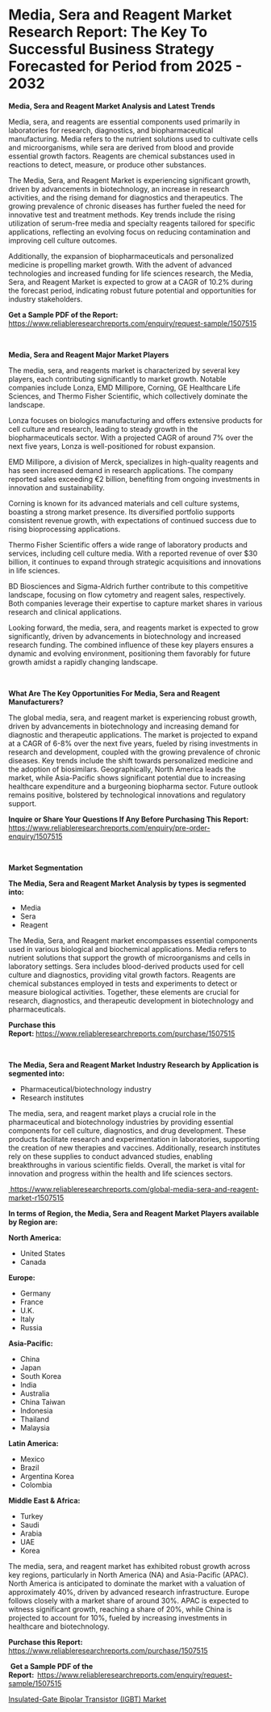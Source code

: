 <p><h1>Media, Sera and Reagent Market Research Report: The Key To Successful Business Strategy Forecasted for Period from 2025 - 2032</h1></p><p><strong>Media, Sera and Reagent Market Analysis and Latest Trends</strong></p>
<p><p>Media, sera, and reagents are essential components used primarily in laboratories for research, diagnostics, and biopharmaceutical manufacturing. Media refers to the nutrient solutions used to cultivate cells and microorganisms, while sera are derived from blood and provide essential growth factors. Reagents are chemical substances used in reactions to detect, measure, or produce other substances.</p><p>The Media, Sera, and Reagent Market is experiencing significant growth, driven by advancements in biotechnology, an increase in research activities, and the rising demand for diagnostics and therapeutics. The growing prevalence of chronic diseases has further fueled the need for innovative test and treatment methods. Key trends include the rising utilization of serum-free media and specialty reagents tailored for specific applications, reflecting an evolving focus on reducing contamination and improving cell culture outcomes.</p><p>Additionally, the expansion of biopharmaceuticals and personalized medicine is propelling market growth. With the advent of advanced technologies and increased funding for life sciences research, the Media, Sera, and Reagent Market is expected to grow at a CAGR of 10.2% during the forecast period, indicating robust future potential and opportunities for industry stakeholders.</p></p>
<p><strong>Get a Sample PDF of the Report:&nbsp;</strong> <a href="https://www.reliableresearchreports.com/enquiry/request-sample/1507515?utm_campaign=3020&utm_medium=2&utm_source=Github&utm_content=ia&utm_term=23032025&utm_id=media-sera-and-reagent">https://www.reliableresearchreports.com/enquiry/request-sample/1507515</a></p>
<p>&nbsp;</p>
<p><strong>Media, Sera and Reagent Major Market Players</strong></p>
<p><p>The media, sera, and reagents market is characterized by several key players, each contributing significantly to market growth. Notable companies include Lonza, EMD Millipore, Corning, GE Healthcare Life Sciences, and Thermo Fisher Scientific, which collectively dominate the landscape. </p><p>Lonza focuses on biologics manufacturing and offers extensive products for cell culture and research, leading to steady growth in the biopharmaceuticals sector. With a projected CAGR of around 7% over the next five years, Lonza is well-positioned for robust expansion.</p><p>EMD Millipore, a division of Merck, specializes in high-quality reagents and has seen increased demand in research applications. The company reported sales exceeding €2 billion, benefiting from ongoing investments in innovation and sustainability.</p><p>Corning is known for its advanced materials and cell culture systems, boasting a strong market presence. Its diversified portfolio supports consistent revenue growth, with expectations of continued success due to rising bioprocessing applications.</p><p>Thermo Fisher Scientific offers a wide range of laboratory products and services, including cell culture media. With a reported revenue of over $30 billion, it continues to expand through strategic acquisitions and innovations in life sciences.</p><p>BD Biosciences and Sigma-Aldrich further contribute to this competitive landscape, focusing on flow cytometry and reagent sales, respectively. Both companies leverage their expertise to capture market shares in various research and clinical applications.</p><p>Looking forward, the media, sera, and reagents market is expected to grow significantly, driven by advancements in biotechnology and increased research funding. The combined influence of these key players ensures a dynamic and evolving environment, positioning them favorably for future growth amidst a rapidly changing landscape.</p></p>
<p>&nbsp;</p>
<p><strong>What Are The Key Opportunities For Media, Sera and Reagent Manufacturers?</strong></p>
<p><p>The global media, sera, and reagent market is experiencing robust growth, driven by advancements in biotechnology and increasing demand for diagnostic and therapeutic applications. The market is projected to expand at a CAGR of 6-8% over the next five years, fueled by rising investments in research and development, coupled with the growing prevalence of chronic diseases. Key trends include the shift towards personalized medicine and the adoption of biosimilars. Geographically, North America leads the market, while Asia-Pacific shows significant potential due to increasing healthcare expenditure and a burgeoning biopharma sector. Future outlook remains positive, bolstered by technological innovations and regulatory support.</p></p>
<p><strong>Inquire or Share Your Questions If Any Before Purchasing This Report:</strong> <a href="https://www.reliableresearchreports.com/enquiry/pre-order-enquiry/1507515?utm_campaign=3020&utm_medium=2&utm_source=Github&utm_content=ia&utm_term=23032025&utm_id=media-sera-and-reagent">https://www.reliableresearchreports.com/enquiry/pre-order-enquiry/1507515</a></p>
<p>&nbsp;</p>
<p><strong>Market Segmentation</strong></p>
<p><strong>The Media, Sera and Reagent Market Analysis by types is segmented into:</strong></p>
<p><ul><li>Media</li><li>Sera</li><li>Reagent</li></ul></p>
<p><p>The Media, Sera, and Reagent market encompasses essential components used in various biological and biochemical applications. Media refers to nutrient solutions that support the growth of microorganisms and cells in laboratory settings. Sera includes blood-derived products used for cell culture and diagnostics, providing vital growth factors. Reagents are chemical substances employed in tests and experiments to detect or measure biological activities. Together, these elements are crucial for research, diagnostics, and therapeutic development in biotechnology and pharmaceuticals.</p></p>
<p><strong>Purchase this Report:&nbsp;</strong><a href="https://www.reliableresearchreports.com/purchase/1507515?utm_campaign=3020&utm_medium=2&utm_source=Github&utm_content=ia&utm_term=23032025&utm_id=media-sera-and-reagent">https://www.reliableresearchreports.com/purchase/1507515</a></p>
<p>&nbsp;</p>
<p><strong>The Media, Sera and Reagent Market Industry Research by Application is segmented into:</strong></p>
<p><ul><li>Pharmaceutical/biotechnology industry</li><li>Research institutes</li></ul></p>
<p><p>The media, sera, and reagent market plays a crucial role in the pharmaceutical and biotechnology industries by providing essential components for cell culture, diagnostics, and drug development. These products facilitate research and experimentation in laboratories, supporting the creation of new therapies and vaccines. Additionally, research institutes rely on these supplies to conduct advanced studies, enabling breakthroughs in various scientific fields. Overall, the market is vital for innovation and progress within the health and life sciences sectors.</p></p>
<p><a href="https://www.reliableresearchreports.com/global-media-sera-and-reagent-market-r1507515?utm_campaign=3020&utm_medium=2&utm_source=Github&utm_content=ia&utm_term=23032025&utm_id=media-sera-and-reagent">&nbsp;https://www.reliableresearchreports.com/global-media-sera-and-reagent-market-r1507515</a></p>
<p><strong>In terms of Region, the Media, Sera and Reagent Market Players available by Region are:</strong></p>
<p>
    <p> <strong> North America: </strong>
        <ul>
            <li>United States</li>
            <li>Canada</li>
        </ul>
        </p> 
    <p> <strong> Europe: </strong>
        <ul>
            <li>Germany</li>
            <li>France</li>
            <li>U.K.</li>
            <li>Italy</li>
            <li>Russia</li>
        </ul>
        </p> 
    <p> <strong> Asia-Pacific: </strong>
        <ul>
            <li>China</li>
            <li>Japan</li>
            <li>South Korea</li>
            <li>India</li>
            <li>Australia</li>
            <li>China Taiwan</li>
            <li>Indonesia</li>
            <li>Thailand</li>
            <li>Malaysia</li>
        </ul>
        </p> 
    <p> <strong> Latin America: </strong>
        <ul>
            <li>Mexico</li>
            <li>Brazil</li>
            <li>Argentina Korea</li>
            <li>Colombia</li>
        </ul>
        </p> 
    <p> <strong> Middle East & Africa: </strong>
        <ul>
            <li>Turkey</li>
            <li>Saudi</li>
            <li>Arabia</li>
            <li>UAE</li>
            <li>Korea</li>
        </ul>
    </p>
    </p>
<p><p>The media, sera, and reagent market has exhibited robust growth across key regions, particularly in North America (NA) and Asia-Pacific (APAC). North America is anticipated to dominate the market with a valuation of approximately 40%, driven by advanced research infrastructure. Europe follows closely with a market share of around 30%. APAC is expected to witness significant growth, reaching a share of 20%, while China is projected to account for 10%, fueled by increasing investments in healthcare and biotechnology.</p></p>
<p><strong>Purchase this Report: </strong><a href="https://www.reliableresearchreports.com/purchase/1507515?utm_campaign=3020&utm_medium=2&utm_source=Github&utm_content=ia&utm_term=23032025&utm_id=media-sera-and-reagent">https://www.reliableresearchreports.com/purchase/1507515</a></p>
<p>&nbsp;<strong>Get a Sample PDF of the Report:&nbsp;&nbsp;</strong><a href="https://www.reliableresearchreports.com/enquiry/request-sample/1507515?utm_campaign=3020&utm_medium=2&utm_source=Github&utm_content=ia&utm_term=23032025&utm_id=media-sera-and-reagent">https://www.reliableresearchreports.com/enquiry/request-sample/1507515</a></p>
<p><strong></strong></p>
<p><p><a href="https://github.com/awalinfucci/Market-Research-Report-List-1/blob/main/insulated-gate-bipolar-transistor-igbt-market.md?utm_campaign=3020&utm_medium=2&utm_source=Github&utm_content=ia&utm_term=23032025&utm_id=media-sera-and-reagent">Insulated-Gate Bipolar Transistor (IGBT) Market</a></p></p>